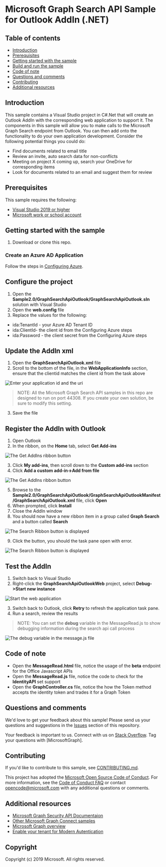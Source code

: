 # Microsoft Graph Search API Sample for Outlook AddIn (.NET)

## Table of contents

* [Introduction](#introduction)
* [Prerequisites](#prerequisites)
* [Getting started with the sample](#getting-started-with-the-sample)
* [Build and run the sample](#build-and-run-the-sample)
* [Code of note](#code-of-note)
* [Questions and comments](#questions-and-comments)
* [Contributing](#contributing)
* [Additional resources](#additional-resources)

## Introduction

This sample contains a Visual Studio project in C#.Net that will create an Outlook AddIn with the corresponding web application to support it.  The components in this sample will allow you to make calls to the Microsoft Graph Search endpoint from Outlook.  You can then add onto the functionality to do your own application development.  Consider the following potential things you could do:

- Find documents related to email title
- Review an invite, auto search data for non-conflicts
- Meeting on project X coming up, search your OneDrive for corresponding items
- Look for documents related to an email and suggest them for review

## Prerequisites

This sample requires the following:  

  * [Visual Studio 2019 or higher](https://www.visualstudio.com/en-us/downloads) 
  * [Microsoft work or school account](https://www.outlook.com) 

## Getting started with the sample

 1. Download or clone this repo.

### Create an Azure AD Application

Follow the steps in [Configuring Azure](./ConfigureAzure.md).

## Configure the project

1.  Open the **Sample2.0/GraphSearchApiOutlook/GraphSearchApiOutlook.sln** solution with Visual Studio
2.  Open the **web.config** file
3.  Replace the values for the following:

- ida:TenantId - your Azure AD Tenant ID
- ida:ClientId- the client id from the Configuring Azure steps
- ida:Password - the client secret from the Configuring Azure steps

## Update the AddIn xml

1.  Open the **GraphSearchApiOutlook.xml** file
2.  Scroll to the bottom of the file, in the **WebApplicationInfo** section, ensure that the clientid matches the client id from the task above

![Enter your application id and the uri](./media/s02_WebAppInfo.png 'Update the AddIn xml')

> NOTE: All the Microsoft Graph Search API samples in this repo are designed to run on port 44308.  If you create your own solution, be sure to modify this setting.

3.  Save the file

## Register the AddIn with Outlook

1.  Open Outlook
2.  In the ribbon, on the **Home** tab, select **Get Add-ins**

![The Get AddIns ribbon button](./media/s02_OutlookRibbonAddIn.png 'Select Get Add-ins')

3.  Click **My add-ins**, then scroll down to the **Custom add-ins** section
4.  Click **Add a custom add-in->Add from file**

![The Get AddIns ribbon button](./media/s02_AddCustomAddIn.png 'Select Get Add-ins')

5.  Browse to the **Sample2.0/GraphSearchApiOutlook/GraphSearchApiOutlookManifest/GraphSearchApiOutlook.xml** file, click **Open**
6.  When prompted, click **Install**
7.  Close the AddIn window
8.  You should now have a new ribbon item in a group called **Graph Search** and a button called **Search**

![The Search Ribbon button is displayed](./media/s02_SearchRibbon.png 'The new ribbon button')

9.  Click the button, you should the task pane open with error.

![The Search Ribbon button is displayed](./media/s02_SearchRibbonError.png 'The new ribbon button')

## Test the AddIn

1.  Switch back to Visual Studio
2.  Right-click the **GraphSearchApiOutlookWeb** project, select **Debug->Start new instance**

![Start the web application](./media/s02_StartDebug.png 'Debug the project')

3.  Switch back to Outlook, click **Retry** to refresh the application task pane.
4.  Run a search, review the results

>NOTE: You can set the **debug** variable in the MessageRead.js to show debugging information during the search api call process

![The debug variable in the message.js file](./media/s02_DebugVar.png 'Set the debug variable to true')

## Code of note

- Open the **MessageRead.html** file, notice the usage of the **beta** endpoint for the Office Javascript APIs
- Open the **MessageRead.js** file, notice the code to check for the **IdentityAPI** set support
- Open the **GraphController.cs** file, notice the how the Token method accepts the identity token and trades it for a Graph Token

## Questions and comments

We'd love to get your feedback about this sample! 
Please send us your questions and suggestions in the [Issues](https://github.com/microsoftgraph/aspnet-connect-rest-sample/issues) section of this repository.

Your feedback is important to us. Connect with us on [Stack Overflow](https://stackoverflow.com/questions/tagged/microsoftgraph).
Tag your questions with [MicrosoftGraph].

## Contributing ##

If you'd like to contribute to this sample, see [CONTRIBUTING.md](CONTRIBUTING.md).

This project has adopted the [Microsoft Open Source Code of Conduct](https://opensource.microsoft.com/codeofconduct/). 
For more information, see the [Code of Conduct FAQ](https://opensource.microsoft.com/codeofconduct/faq/) or contact [opencode@microsoft.com](mailto:opencode@microsoft.com) with any additional questions or comments.

## Additional resources

- [Microsoft Graph Security API Documentaion](https://aka.ms/graphsecuritydocs)
- [Other Microsoft Graph Connect samples](https://github.com/MicrosoftGraph?utf8=%E2%9C%93&query=-Connect)
- [Microsoft Graph overview](https://graph.microsoft.io)
- [Enable your tenant for Modern Autentication](https://social.technet.microsoft.com/wiki/contents/articles/32711.exchange-online-how-to-enable-your-tenant-for-modern-authentication.aspx)

## Copyright
Copyright (c) 2019 Microsoft. All rights reserved.
